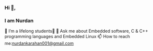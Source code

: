 ### Hi 👋, 
### I am Nurdan




 🌱 I’m a lifelong students💫
 💬 Ask me about Embedded software, C & C++ programming languages and Embedded Linux
 📫 How to reach me:nurdankarahan001@gmail.com

 


